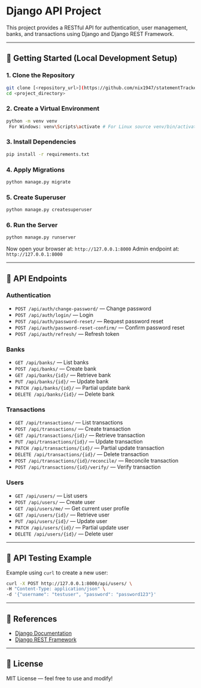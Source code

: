# Django API Project

This project provides a RESTful API for authentication, user management, banks, and transactions using Django and Django REST Framework.

---

## 🚀 Getting Started (Local Development Setup)

### 1. Clone the Repository

```bash
git clone [<repository_url>](https://github.com/nix1947/statementTracker.git)
cd <project_directory>
```

### 2. Create a Virtual Environment

```bash
python -m venv venv
 For Windows: venv\Scripts\activate # For Linux source venv/bin/activate 
```

### 3. Install Dependencies

```bash
pip install -r requirements.txt
```

### 4. Apply Migrations

```bash
python manage.py migrate
```

### 5. Create Superuser 

```bash
python manage.py createsuperuser
```

### 6. Run the Server

```bash
python manage.py runserver
```

Now open your browser at: `http://127.0.0.1:8000`
Admin endpoint at: `http://127.0.0.1:8000`

---

## 📃 API Endpoints

### Authentication

* `POST /api/auth/change-password/` — Change password
* `POST /api/auth/login/` — Login
* `POST /api/auth/password-reset/` — Request password reset
* `POST /api/auth/password-reset-confirm/` — Confirm password reset
* `POST /api/auth/refresh/` — Refresh token

### Banks

* `GET /api/banks/` — List banks
* `POST /api/banks/` — Create bank
* `GET /api/banks/{id}/` — Retrieve bank
* `PUT /api/banks/{id}/` — Update bank
* `PATCH /api/banks/{id}/` — Partial update bank
* `DELETE /api/banks/{id}/` — Delete bank

### Transactions

* `GET /api/transactions/` — List transactions
* `POST /api/transactions/` — Create transaction
* `GET /api/transactions/{id}/` — Retrieve transaction
* `PUT /api/transactions/{id}/` — Update transaction
* `PATCH /api/transactions/{id}/` — Partial update transaction
* `DELETE /api/transactions/{id}/` — Delete transaction
* `POST /api/transactions/{id}/reconcile/` — Reconcile transaction
* `POST /api/transactions/{id}/verify/` — Verify transaction

### Users

* `GET /api/users/` — List users
* `POST /api/users/` — Create user
* `GET /api/users/me/` — Get current user profile
* `GET /api/users/{id}/` — Retrieve user
* `PUT /api/users/{id}/` — Update user
* `PATCH /api/users/{id}/` — Partial update user
* `DELETE /api/users/{id}/` — Delete user

---

## 🔧 API Testing Example

Example using `curl` to create a new user:

```bash
curl -X POST http://127.0.0.1:8000/api/users/ \
-H "Content-Type: application/json" \
-d '{"username": "testuser", "password": "password123"}'
```

---

## 📖 References

* [Django Documentation](https://docs.djangoproject.com/)
* [Django REST Framework](https://www.django-rest-framework.org/)

---

## 📅 License

MIT License — feel free to use and modify!
